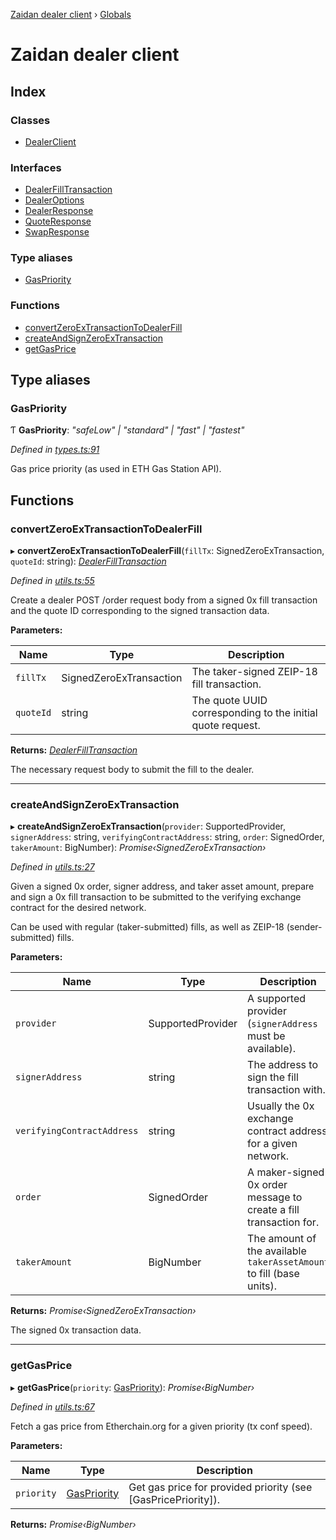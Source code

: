 [Zaidan dealer client](README.md) › [Globals](globals.md)

# Zaidan dealer client

## Index

### Classes

* [DealerClient](classes/dealerclient.md)

### Interfaces

* [DealerFillTransaction](interfaces/dealerfilltransaction.md)
* [DealerOptions](interfaces/dealeroptions.md)
* [DealerResponse](interfaces/dealerresponse.md)
* [QuoteResponse](interfaces/quoteresponse.md)
* [SwapResponse](interfaces/swapresponse.md)

### Type aliases

* [GasPriority](globals.md#gaspriority)

### Functions

* [convertZeroExTransactionToDealerFill](globals.md#convertzeroextransactiontodealerfill)
* [createAndSignZeroExTransaction](globals.md#createandsignzeroextransaction)
* [getGasPrice](globals.md#getgasprice)

## Type aliases

###  GasPriority

Ƭ **GasPriority**: *"safeLow" | "standard" | "fast" | "fastest"*

*Defined in [types.ts:91](https://github.com/ParadigmFoundation/zaidan-dealer-client/blob/e3bfe31/src/types.ts#L91)*

Gas price priority (as used in ETH Gas Station API).

## Functions

###  convertZeroExTransactionToDealerFill

▸ **convertZeroExTransactionToDealerFill**(`fillTx`: SignedZeroExTransaction, `quoteId`: string): *[DealerFillTransaction](interfaces/dealerfilltransaction.md)*

*Defined in [utils.ts:55](https://github.com/ParadigmFoundation/zaidan-dealer-client/blob/e3bfe31/src/utils.ts#L55)*

Create a dealer POST /order request body from a signed 0x fill transaction and
the quote ID corresponding to the signed transaction data.

**Parameters:**

Name | Type | Description |
------ | ------ | ------ |
`fillTx` | SignedZeroExTransaction | The taker-signed ZEIP-18 fill transaction. |
`quoteId` | string | The quote UUID corresponding to the initial quote request. |

**Returns:** *[DealerFillTransaction](interfaces/dealerfilltransaction.md)*

The necessary request body to submit the fill to the dealer.

___

###  createAndSignZeroExTransaction

▸ **createAndSignZeroExTransaction**(`provider`: SupportedProvider, `signerAddress`: string, `verifyingContractAddress`: string, `order`: SignedOrder, `takerAmount`: BigNumber): *Promise‹SignedZeroExTransaction›*

*Defined in [utils.ts:27](https://github.com/ParadigmFoundation/zaidan-dealer-client/blob/e3bfe31/src/utils.ts#L27)*

Given a signed 0x order, signer address, and taker asset amount, prepare and
sign a 0x fill transaction to be submitted to the verifying exchange contract
for the desired network.

Can be used with regular (taker-submitted) fills, as well as ZEIP-18 (sender-
submitted) fills.

**Parameters:**

Name | Type | Description |
------ | ------ | ------ |
`provider` | SupportedProvider | A supported provider (`signerAddress` must be available). |
`signerAddress` | string | The address to sign the fill transaction with. |
`verifyingContractAddress` | string | Usually the 0x exchange contract address for a given network. |
`order` | SignedOrder | A maker-signed 0x order message to create a fill transaction for. |
`takerAmount` | BigNumber | The amount of the available `takerAssetAmount` to fill (base units). |

**Returns:** *Promise‹SignedZeroExTransaction›*

The signed 0x transaction data.

___

###  getGasPrice

▸ **getGasPrice**(`priority`: [GasPriority](globals.md#gaspriority)): *Promise‹BigNumber›*

*Defined in [utils.ts:67](https://github.com/ParadigmFoundation/zaidan-dealer-client/blob/e3bfe31/src/utils.ts#L67)*

Fetch a gas price from Etherchain.org for a given priority (tx conf speed).

**Parameters:**

Name | Type | Description |
------ | ------ | ------ |
`priority` | [GasPriority](globals.md#gaspriority) | Get gas price for provided priority (see [GasPricePriority]).  |

**Returns:** *Promise‹BigNumber›*

